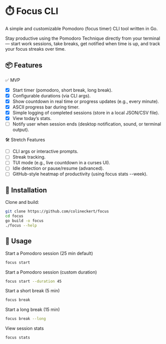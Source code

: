 # ⏱️ Focus CLI

A simple and customizable Pomodoro (focus timer) CLI tool written in Go.

Stay productive using the Pomodoro Technique directly from your terminal — start work sessions, take breaks, get notified when time is up, and track your focus streaks over time.

## 📦 Features

✅ MVP
- [x] Start timer (pomodoro, short break, long break).
- [x] Configurable durations (via CLI args).
- [x] Show countdown in real time or progress updates (e.g., every minute).
- [x] ASCII progress bar during timer.
- [x] Simple logging of completed sessions (store in a local JSON/CSV file).
- [x] View today’s stats.
- [ ] Notify user when session ends (desktop notification, sound, or terminal output).

🛠️ Stretch Features
- [ ] CLI args or interactive prompts.
- [ ] Streak tracking.
- [ ] TUI mode (e.g., live countdown in a curses UI).
- [ ] Idle detection or pause/resume (advanced).
- [ ] GitHub-style heatmap of productivity (using focus stats --week).

## 🚀 Installation

Clone and build:

```bash
git clone https://github.com/colineckert/focus
cd focus
go build -o focus
./focus --help
```

## 🧠 Usage

Start a Pomodoro session (25 min default)
```bash
focus start
```

Start a Pomodoro session (custom duration)
```bash
focus start --duration 45
```

Start a short break (5 min)
```bash
focus break
```

Start a long break (15 min)
```bash
focus break --long
```

View session stats
```bash
focus stats
```
